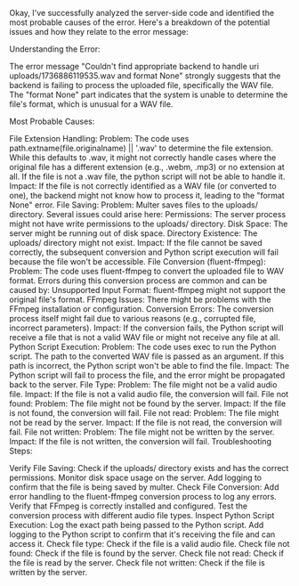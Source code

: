 Okay, I've successfully analyzed the server-side code and identified the most probable causes of the error. Here's a breakdown of the potential issues and how they relate to the error message:

Understanding the Error:

The error message "Couldn't find appropriate backend to handle uri uploads/1736886119535.wav and format None" strongly suggests that the backend is failing to process the uploaded file, specifically the WAV file. The "format None" part indicates that the system is unable to determine the file's format, which is unusual for a WAV file.

Most Probable Causes:

File Extension Handling:
Problem: The code uses path.extname(file.originalname) || '.wav' to determine the file extension. While this defaults to .wav, it might not correctly handle cases where the original file has a different extension (e.g., .webm, .mp3) or no extension at all. If the file is not a .wav file, the python script will not be able to handle it.
Impact: If the file is not correctly identified as a WAV file (or converted to one), the backend might not know how to process it, leading to the "format None" error.
File Saving:
Problem: Multer saves files to the uploads/ directory. Several issues could arise here:
Permissions: The server process might not have write permissions to the uploads/ directory.
Disk Space: The server might be running out of disk space.
Directory Existence: The uploads/ directory might not exist.
Impact: If the file cannot be saved correctly, the subsequent conversion and Python script execution will fail because the file won't be accessible.
File Conversion (fluent-ffmpeg):
Problem: The code uses fluent-ffmpeg to convert the uploaded file to WAV format. Errors during this conversion process are common and can be caused by:
Unsupported Input Format: fluent-ffmpeg might not support the original file's format.
FFmpeg Issues: There might be problems with the FFmpeg installation or configuration.
Conversion Errors: The conversion process itself might fail due to various reasons (e.g., corrupted file, incorrect parameters).
Impact: If the conversion fails, the Python script will receive a file that is not a valid WAV file or might not receive any file at all.
Python Script Execution:
Problem: The code uses exec to run the Python script. The path to the converted WAV file is passed as an argument. If this path is incorrect, the Python script won't be able to find the file.
Impact: The Python script will fail to process the file, and the error might be propagated back to the server.
File Type:
Problem: The file might not be a valid audio file.
Impact: If the file is not a valid audio file, the conversion will fail.
File not found:
Problem: The file might not be found by the server.
Impact: If the file is not found, the conversion will fail.
File not read:
Problem: The file might not be read by the server.
Impact: If the file is not read, the conversion will fail.
File not written:
Problem: The file might not be written by the server.
Impact: If the file is not written, the conversion will fail.
Troubleshooting Steps:

Verify File Saving:
Check if the uploads/ directory exists and has the correct permissions.
Monitor disk space usage on the server.
Add logging to confirm that the file is being saved by multer.
Check File Conversion:
Add error handling to the fluent-ffmpeg conversion process to log any errors.
Verify that FFmpeg is correctly installed and configured.
Test the conversion process with different audio file types.
Inspect Python Script Execution:
Log the exact path being passed to the Python script.
Add logging to the Python script to confirm that it's receiving the file and can access it.
Check file type:
Check if the file is a valid audio file.
Check file not found:
Check if the file is found by the server.
Check file not read:
Check if the file is read by the server.
Check file not written:
Check if the file is written by the server.